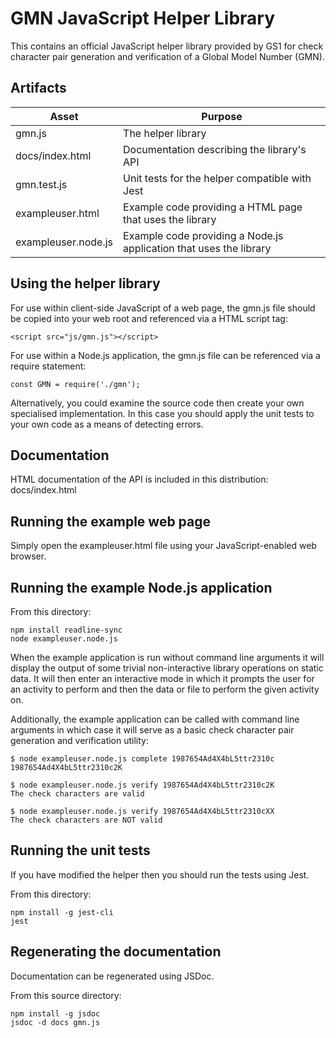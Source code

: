 GMN JavaScript Helper Library
=============================

This contains an official JavaScript helper library provided by GS1 for check
character pair generation and verification of a Global Model Number (GMN).


Artifacts
---------

| Asset                 | Purpose                                                            |
| --------------------- | ------------------------------------------------------------------ |
| gmn.js                | The helper library                                                 |
| docs/index.html       | Documentation describing the library's API                         |
| gmn.test.js           | Unit tests for the helper compatible with Jest                     |
| exampleuser.html      | Example code providing a HTML page that uses the library           |
| exampleuser.node.js   | Example code providing a Node.js application that uses the library |


Using the helper library
------------------------

For use within client-side JavaScript of a web page, the gmn.js
file should be copied into your web root and referenced via a HTML script tag:

    <script src="js/gmn.js"></script>

For use within a Node.js application, the gmn.js file can be
referenced via a require statement:

    const GMN = require('./gmn');

Alternatively, you could examine the source code then create your own
specialised implementation. In this case you should apply the unit tests to
your own code as a means of detecting errors.


Documentation
-------------

HTML documentation of the API is included in this distribution: docs/index.html


Running the example web page
----------------------------

Simply open the exampleuser.html file using your JavaScript-enabled web
browser.


Running the example Node.js application
---------------------------------------

From this directory:

    npm install readline-sync
    node exampleuser.node.js

When the example application is run without command line arguments it will
display the output of some trivial non-interactive library operations on static
data. It will then enter an interactive mode in which it prompts the user for
an activity to perform and then the data or file to perform the given activity
on.

Additionally, the example application can be called with command line arguments
in which case it will serve as a basic check character pair generation and
verification utility:

    $ node exampleuser.node.js complete 1987654Ad4X4bL5ttr2310c
    1987654Ad4X4bL5ttr2310c2K

    $ node exampleuser.node.js verify 1987654Ad4X4bL5ttr2310c2K
    The check characters are valid

    $ node exampleuser.node.js verify 1987654Ad4X4bL5ttr2310cXX
    The check characters are NOT valid


Running the unit tests
----------------------

If you have modified the helper then you should run the tests using Jest.

From this directory:

    npm install -g jest-cli
    jest


Regenerating the documentation
-------------------------------

Documentation can be regenerated using JSDoc.

From this source directory:

    npm install -g jsdoc
    jsdoc -d docs gmn.js
